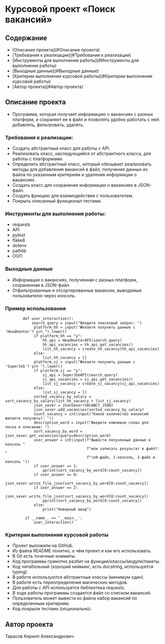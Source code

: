 # Курсовой проект «Поиск вакансий»

## Содержание
- [Описание проекта](#Описание проекта)
- [Требования к реализации](#Требования к реализации)
- [Инструменты для выполнения работы](#Инструменты для выполнения работы)
- [Выходные данные](#Выходные данные)
- [Критерии выполнения курсовой работы](#Критерии выполнения курсовой работы)
- [Автор проекта](#Автор проекта)


## Описание проекта

- Программа, которая получает информацию о вакансиях с разных платформ, 
и сохраняет ее в файл и позволять удобно работать с ней: добавлять, фильтровать, удалять.

### Требования к реализации:

- Создать абстрактный класс для работы с API.
- Реализовать класс, наследующийся от абстрактного класса, для работы с платформами. 
- Определить абстрактный класс, который обязывает реализовать методы для добавления вакансий в файл,
получения данных из файла по указанным критериям и удаления информации о вакансиях. 
- Создать класс для сохранения информации о вакансиях в JSON-файл.
- Создать функцию для взаимодействия с пользователем.
- Покрыть описанный функционал тестами. 

### Инструменты для выполнения работы:

- requests
- API
- pytest
- flake8
- dotenv
- pathlib
- ООП

### Выходные данные

- Информация о вакансиях, полученная с разных платформ, сохраненная в JSON-файл.
- Отфильтрованные и отсортированные вакансии, выводимые пользователю через консоль.

### Пример использования

   ```
           def user_interaction():
               search_query = input("Введите поисковый запрос: ")
                platform_hh = input("Желаете получить данные с 'HeadHunter'? y/n ").lower()
                if platform_hh == "y":
                    hh_api = HeadHunterAPI(search_query)
                    hh_api_vacancies = hh_api.get_vacancies()
                    list_hh_vacancy = create_hh_vacancy(hh_api_vacancies)
                else:
                    list_hh_vacancy = []
                platform_sj = input("Желаете получить данные с 'SuperJob'? y/n ").lower()
                if platform_sj == "y":
                    sj_api = SuperJobAPI(search_query)
                    sj_api_vacancies = sj_api.get_vacancies()
                    list_sj_vacancy = create_sj_vacancy(sj_api_vacancies)
                else:
                    list_sj_vacancy = []
                sorted_vacancy_by_salary = sort_vacancy_by_salary(list_hh_vacancy + list_sj_vacancy)
                json_sever = JsonSever(VACANCY_JSON)
                json_sever.add_vacancies(sorted_vacancy_by_salary)
                count_vacancy = int(input("Какое количество вакансий желаете получить?: "))
                description_word = input("Введите ключивое слово для поска в описании: ")
                sort_vacancy_by_word = json_sever.get_vacancies(query=description_word)
                user_answer = int(input(f"Вывести полученные данные в консоль "
                                        f"или записать результат в файл?: "
                                        f"\n0-файл, 1-консоль, 2-файл и консоль "))
                if user_answer == 1:
                    pprint(sort_vacancy_by_word[0:count_vacancy])
                if user_answer == 0:
                    json_sever.write_file_json(sort_vacancy_by_word[0:count_vacancy])
                if user_answer == 2:
                    json_sever.write_file_json(sort_vacancy_by_word[0:count_vacancy])
                    pprint(sort_vacancy_by_word[0:count_vacancy])
                else:
                    print("Неверный ввод")

            if __name__ == '__main__':
                user_interaction()
```
### Критерии выполнения курсовой работы

- Проект выложили на GitHub.
- Из файла README понятно, о чём проект и как его использовать.
- В Git есть точечные коммиты.
- Код программы грамотно разбит на функции/классы/модули/пакеты.
- Код читабельный (хороший нейминг, есть docstring, используется typing).
- В работе используются абстрактные классы (минимум один).
- В работе есть переопределение магических методов.
- Для работы с API используется библиотека requests.
- В ходе работы программы создается файл со списком вакансий.
- Пользователь может вывести из файла набор вакансий по определенным критериям.
- Код покрыли тестами (опционально).

## Автор проекта

Тарасов Кирилл Александрович
